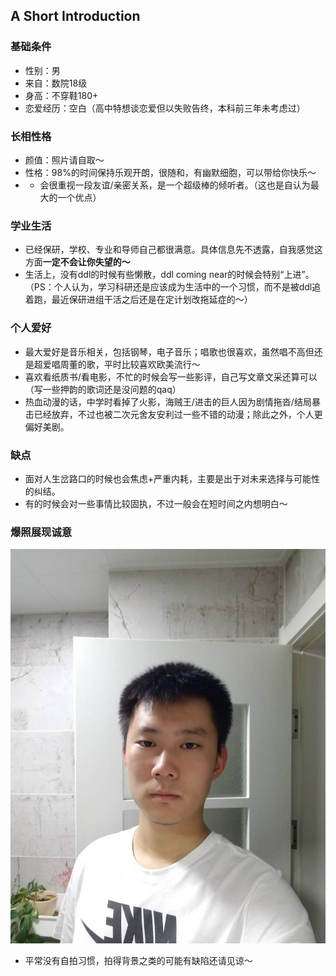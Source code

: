 ## A Short Introduction
### 基础条件
- 性别：男
- 来自：数院18级
- 身高：不穿鞋180+
- 恋爱经历：空白（高中特想谈恋爱但以失败告终，本科前三年未考虑过）
### 长相性格
- 颜值：照片请自取～
- 性格：98%的时间保持乐观开朗，很随和，有幽默细胞，可以带给你快乐～
- - 会很重视一段友谊/亲密关系，是一个超级棒的倾听者。（这也是自认为最大的一个优点）
### 学业生活
- 已经保研，学校、专业和导师自己都很满意。具体信息先不透露，自我感觉这方面**一定不会让你失望的～**
- 生活上，没有ddl的时候有些懒散，ddl coming near的时候会特别“上进”。（PS：个人认为，学习科研还是应该成为生活中的一个习惯，而不是被ddl追着跑，最近保研进组干活之后还是在定计划改拖延症的～）
### 个人爱好
- 最大爱好是音乐相关，包括钢琴，电子音乐；唱歌也很喜欢，虽然唱不高但还是超爱唱周董的歌，平时比较喜欢欧美流行～
- 喜欢看纸质书/看电影，不忙的时候会写一些影评，自己写文章文采还算可以（写一些押韵的歌词还是没问题的qaq）
- 热血动漫的话，中学时看掉了火影，海贼王/进击的巨人因为剧情拖沓/结局暴击已经放弃，不过也被二次元舍友安利过一些不错的动漫；除此之外，个人更偏好美剧。
### 缺点
- 面对人生岔路口的时候也会焦虑+严重内耗，主要是出于对未来选择与可能性的纠结。
- 有的时候会对一些事情比较固执，不过一般会在短时间之内想明白～
### 爆照展现诚意
![Image](https://github.com/NetworkMan233/NetworkMan233.github.io/blob/main/me.jpg)
- 平常没有自拍习惯，拍得背景之类的可能有缺陷还请见谅～
